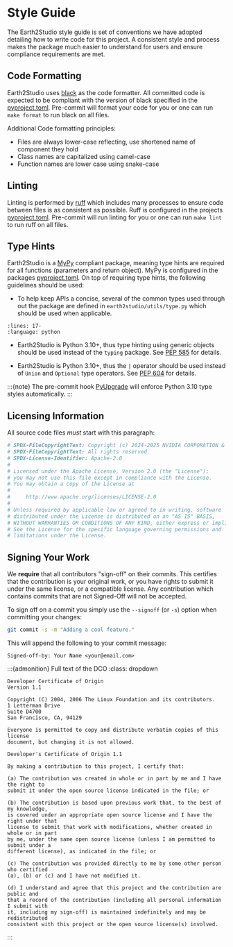 # Style Guide

The Earth2Studio style guide is set of conventions we have adopted detailing how to
write code for this project. A consistent style and process makes the package much
easier to understand for users and ensure compliance requirements are met.

## Code Formatting

Earth2Studio uses [black](https://github.com/psf/black) as the code formatter.
All committed code is expected to be compliant with the version of black specified in
the [pyproject.toml](https://github.com/NVIDIA/earth2studio/blob/main/pyproject.toml).
Pre-commit will format your code for you or one can run `make format` to run black on
all files.

Additional Code formatting principles:

- Files are always lower-case reflecting, use shortened name of component they hold
- Class names are capitalized using camel-case
- Function names are lower case using snake-case

## Linting

Linting is performed by [ruff](https://github.com/astral-sh/ruff) which includes many
processes to ensure code between files is as consistent as possible.
Ruff is configured in the projects [pyproject.toml](https://github.com/NVIDIA/earth2studio/blob/main/pyproject.toml).
Pre-commit will run linting for you or one can run `make lint` to run ruff on all files.

## Type Hints

Earth2Studio is a [MyPy](https://mypy-lang.org/) compliant package, meaning type hints
are required for all functions (parameters and return object).
MyPy is configured in the packages [pyproject.toml](https://github.com/NVIDIA/earth2studio/blob/main/pyproject.toml).
On top of requiring type hints, the following guidelines should be used:

- To help keep APIs a concise, several of the common types used through out
    the package are defined in `earth2studio/utils/type.py` which should be
    used when applicable.

```{literalinclude} ../../../earth2studio/utils/type.py
:lines: 17-
:language: python
```

- Earth2Studio is Python 3.10+, thus type hinting using generic objects should be used
    instead of the `typing` package. See [PEP 585](https://peps.python.org/pep-0585/)
    for details.

- Earth2Studio is Python 3.10+, thus the `|` operator should be used instead of `Union`
    and `Optional` type operators. See [PEP 604](https://peps.python.org/pep-0604/) for
    details.

:::{note}
The pre-commit hook [PyUpgrade](https://github.com/asottile/pyupgrade) will enforce
Python 3.10 type styles automatically.
:::

## Licensing Information

All source code files *must* start with this paragraph:

```bash
# SPDX-FileCopyrightText: Copyright (c) 2024-2025 NVIDIA CORPORATION & AFFILIATES.
# SPDX-FileCopyrightText: All rights reserved.
# SPDX-License-Identifier: Apache-2.0
#
# Licensed under the Apache License, Version 2.0 (the "License");
# you may not use this file except in compliance with the License.
# You may obtain a copy of the License at
#
#     http://www.apache.org/licenses/LICENSE-2.0
#
# Unless required by applicable law or agreed to in writing, software
# distributed under the License is distributed on an "AS IS" BASIS,
# WITHOUT WARRANTIES OR CONDITIONS OF ANY KIND, either express or implied.
# See the License for the specific language governing permissions and
# limitations under the License.
```

## Signing Your Work

We **require** that all contributors "sign-off" on their commits. This certifies that
the contribution is your original work, or you have rights to submit it under the same
license, or a compatible license. Any contribution which contains commits that are not
Signed-Off will not be accepted.

To sign off on a commit you simply use the `--signoff` (or `-s`) option when
committing your changes:

```bash
git commit -s -m "Adding a cool feature."
```

This will append the following to your commit message:

```text
Signed-off-by: Your Name <your@email.com>
```

:::{admonition} Full text of the DCO
:class: dropdown

```text
Developer Certificate of Origin
Version 1.1

Copyright (C) 2004, 2006 The Linux Foundation and its contributors.
1 Letterman Drive
Suite D4700
San Francisco, CA, 94129

Everyone is permitted to copy and distribute verbatim copies of this license
document, but changing it is not allowed.
```

```text
Developer's Certificate of Origin 1.1

By making a contribution to this project, I certify that:

(a) The contribution was created in whole or in part by me and I have the right to
submit it under the open source license indicated in the file; or

(b) The contribution is based upon previous work that, to the best of my knowledge,
is covered under an appropriate open source license and I have the right under that
license to submit that work with modifications, whether created in whole or in part
by me, under the same open source license (unless I am permitted to submit under a
different license), as indicated in the file; or

(c) The contribution was provided directly to me by some other person who certified
(a), (b) or (c) and I have not modified it.

(d) I understand and agree that this project and the contribution are public and
that a record of the contribution (including all personal information I submit with
it, including my sign-off) is maintained indefinitely and may be redistributed
consistent with this project or the open source license(s) involved.

```

:::
